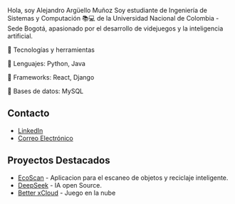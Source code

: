 Hola, soy Alejandro Argüello Muñoz 
Soy estudiante de Ingeniería de Sistemas y Computación 📚💻 de la Universidad Nacional de Colombia - Sede Bogotá, apasionado por el desarrollo de videjuegos y la inteligencia artificial.

🚀 Tecnologías y herramientas

🔹 Lenguajes: Python, Java

🔹 Frameworks: React, Django

🔹 Bases de datos: MySQL

## Contacto
- [LinkedIn](https://www.linkedin.com/in/alejandro-arguello-mu%C3%B1oz-85a616263/)
- [Correo Electrónico](aarguello@unal.edu.co)

## Proyectos Destacados
- [EcoScan](https://github.com/Juan-Vergara/Repositorio-grupal---Ingenier-a-de-Software-1---2024-2-Grupo-11.) - Aplicacion para el escaneo de objetos y reciclaje inteligente.
- [DeepSeek](https://github.com/deepseek-ai/DeepSeek-R1) - IA open Source.
- [Better xCloud](https://github.com/redphx/better-xcloud) - Juego en la nube
<!--
**aarguellom/aarguellom** is a ✨ _special_ ✨ repository because its `README.md` (this file) appears on your GitHub profile.

Here are some ideas to get you started:

- 🔭 I’m currently working on ...
- 🌱 I’m currently learning ...
- 👯 I’m looking to collaborate on ...
- 🤔 I’m looking for help with ...
- 💬 Ask me about ...

- 😄 Pronouns: ...
- ⚡ Fun fact: ...
-->
